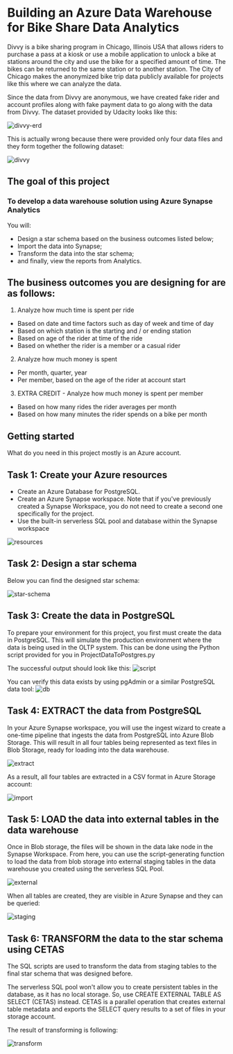 # Building an Azure Data Warehouse for Bike Share Data Analytics 

Divvy is a bike sharing program in Chicago, Illinois USA that allows riders to purchase a pass at a kiosk or use a mobile application to unlock a bike at stations around the city and use the bike for a specified amount of time. The bikes can be returned to the same station or to another station. The City of Chicago makes the anonymized bike trip data publicly available for projects like this where we can analyze the data.

Since the data from Divvy are anonymous, we have created fake rider and account profiles along with fake payment data to go along with the data from Divvy. The dataset provided by Udacity looks like this:

<img src="screenshots/divvy-erd.png" title="divvy-erd">

This is actually wrong because there were provided only four data files and they form together the following dataset:

<img src="screenshots/Divvy.jpg" title="divvy">

## The goal of this project

### To develop a data warehouse solution using Azure Synapse Analytics

You will:
* Design a star schema based on the business outcomes listed below;
* Import the data into Synapse;
* Transform the data into the star schema;
* and finally, view the reports from Analytics.

## The business outcomes you are designing for are as follows:

1. Analyze how much time is spent per ride
* Based on date and time factors such as day of week and time of day
* Based on which station is the starting and / or ending station
* Based on age of the rider at time of the ride
* Based on whether the rider is a member or a casual rider

2. Analyze how much money is spent
* Per month, quarter, year
* Per member, based on the age of the rider at account start

3. EXTRA CREDIT - Analyze how much money is spent per member
* Based on how many rides the rider averages per month
* Based on how many minutes the rider spends on a bike per month

## Getting started

What do you need in this project mostly is an Azure account.

## Task 1: Create your Azure resources

* Create an Azure Database for PostgreSQL.
* Create an Azure Synapse workspace. Note that if you've previously created a Synapse Workspace, you do not need to create a second one specifically for the project.
* Use the built-in serverless SQL pool and database within the Synapse workspace

<img src="screenshots/resources.png" title="resources">

## Task 2: Design a star schema

Below you can find the designed star schema:

<img src="screenshots/star_schema.png" title="star-schema">

## Task 3: Create the data in PostgreSQL

To prepare your environment for this project, you first must create the data in PostgreSQL. This will simulate the production environment where the data is being used in the OLTP system. This can be done using the Python script provided for you in ProjectDataToPostgres.py

The successful output should look like this:
<img src="screenshots/script.png" title="script">

You can verify this data exists by using pgAdmin or a similar PostgreSQL data tool:
<img src="screenshots/postgre.png" title="db">

## Task 4: EXTRACT the data from PostgreSQL

In your Azure Synapse workspace, you will use the ingest wizard to create a one-time pipeline that ingests the data from PostgreSQL into Azure Blob Storage. This will result in all four tables being represented as text files in Blob Storage, ready for loading into the data warehouse.

<img src="screenshots/extract.png" title="extract">

As a result, all four tables are extracted in a CSV format in Azure Storage account:

<img src="screenshots/import.png" title="import">

## Task 5: LOAD the data into external tables in the data warehouse

Once in Blob storage, the files will be shown in the data lake node in the Synapse Workspace. From here, you can use the script-generating function to load the data from blob storage into external staging tables in the data warehouse you created using the serverless SQL Pool.

<img src="screenshots/external_tables.png" title="external">

When all tables are created, they are visible in Azure Synapse and they can be queried:

<img src="screenshots/staging.png" title="staging">

## Task 6: TRANSFORM the data to the star schema using CETAS

The SQL scripts are used to transform the data from staging tables to the final star schema that was designed before.

The serverless SQL pool won't allow you to create persistent tables in the database, as it has no local storage. So, use CREATE EXTERNAL TABLE AS SELECT (CETAS) instead. CETAS is a parallel operation that creates external table metadata and exports the SELECT query results to a set of files in your storage account.

The result of transforming is following:

<img src="screenshots/transform.png" title="transform">